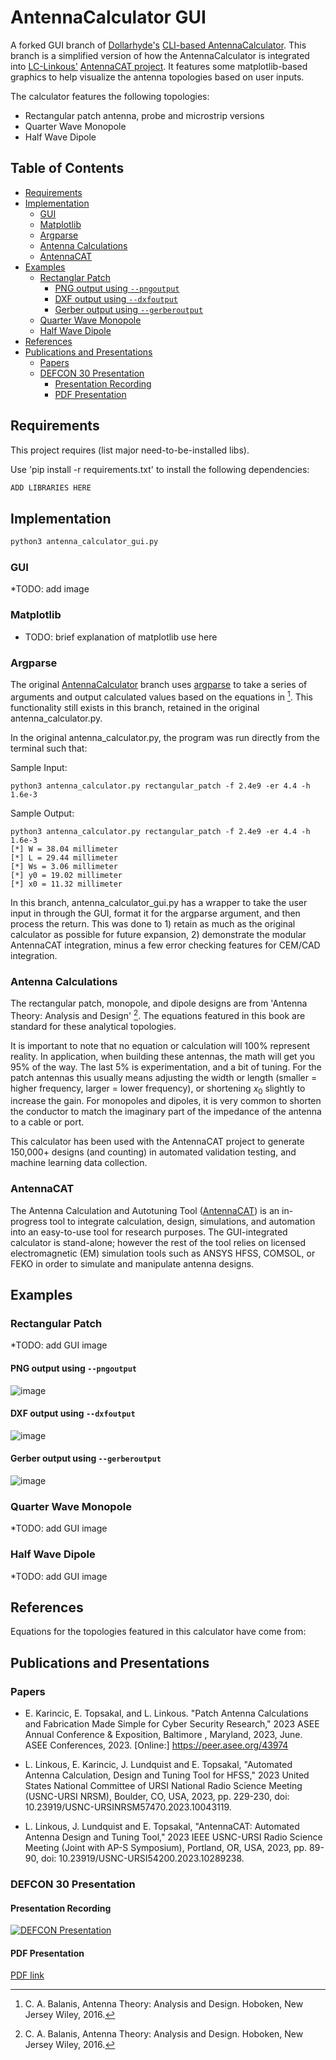 # AntennaCalculator GUI

A forked GUI branch of [Dollarhyde's](https://github.com/Dollarhyde) [CLI-based AntennaCalculator](https://github.com/Dollarhyde/AntennaCalculator). This branch is a simplified version of how the AntennaCalculator is integrated into [LC-Linkous'](https://github.com/LC-Linkous) [AntennaCAT project](https://github.com/LC-Linkous/AntennaCalculationAutotuningTool). It features some matplotlib-based graphics to help visualize the antenna topologies based on user inputs. 

The calculator features the following topologies:
* Rectangular patch antenna, probe and microstrip versions
* Quarter Wave Monopole
* Half Wave Dipole



## Table of Contents
* [Requirements](#requirements)
* [Implementation](#implementation)
    * [GUI](#gui)
    * [Matplotlib](#matplotlib)
    * [Argparse](#argparse)
    * [Antenna Calculations](#antenna-calculations)
    * [AntennaCAT](#antennacat)
* [Examples](#example-implementations)
    * [Rectanglar Patch](#rectangular-patch)
      * [PNG output using `--pngoutput`](#png-output-using---pngoutput)
      * [DXF output using `--dxfoutput`](#dxf-output-using---dxfoutput)
      * [Gerber output using `--gerberoutput`](#gerber-output-using---gerberoutput)
    * [Quarter Wave Monopole](#quarter-wave-monopole)
    * [Half Wave Dipole](#half-wave-dipole)
* [References](#references)
* [Publications and Presentations](#publications-and-presentations)
    * [Papers](#papers)
    * [DEFCON 30 Presentation](#defcon-30-presentation)
      * [Presentation Recording](#presentation-recording)
      * [PDF Presentation](#pdf-presentation)



## Requirements

This project requires (list major need-to-be-installed libs). 

Use 'pip install -r requirements.txt' to install the following dependencies:

```python
ADD LIBRARIES HERE

```

## Implementation


```python
python3 antenna_calculator_gui.py 

```





### GUI

*TODO: add image

### Matplotlib

* TODO: brief explanation of matplotlib use here



### Argparse

The original [AntennaCalculator](https://github.com/Dollarhyde/AntennaCalculator) branch uses [argparse](https://docs.python.org/3/library/argparse.html) to take a series of arguments and output calculated values based on the equations in [^1]. This functionality still exists in this branch, retained in the original antenna_calculator.py. 

In the original antenna_calculator.py, the program was run directly from the terminal such that:

Sample Input:
```
python3 antenna_calculator.py rectangular_patch -f 2.4e9 -er 4.4 -h 1.6e-3

```
Sample Output:
```
python3 antenna_calculator.py rectangular_patch -f 2.4e9 -er 4.4 -h 1.6e-3
[*] W = 38.04 millimeter
[*] L = 29.44 millimeter
[*] Ws = 3.06 millimeter
[*] y0 = 19.02 millimeter
[*] x0 = 11.32 millimeter
```

In this branch, antenna_calculator_gui.py has a wrapper to take the user input in through the GUI, format it for the argparse argument, and then process the return. This was done to 1) retain as much as the original calculator as possible for future expansion, 2) demonstrate the modular AntennaCAT integration, minus a few error checking features for CEM/CAD integration.



### Antenna Calculations

The rectangular patch, monopole, and dipole designs are from 'Antenna Theory: Analysis and Design' [^1]. The equations featured in this book are standard for these analytical topologies. 

It is important to note that no equation or calculation will 100% represent reality.  In application, when building these antennas, the math will get you 95% of the way. The last 5% is experimentation, and a bit of tuning. For the patch antennas this usually means adjusting the width or length (smaller = higher frequency, larger = lower frequency), or shortening $x_0$ slightly to increase the gain. For monopoles and dipoles, it is very common to shorten the conductor to match the imaginary part of the impedance of the antenna to a cable or port.

This calculator has been used with the AntennaCAT project to generate 150,000+ designs (and counting) in automated validation testing, and machine learning data collection.

### AntennaCAT

The Antenna Calculation and Autotuning Tool ([AntennaCAT](https://github.com/LC-Linkous/AntennaCalculationAutotuningTool)) is an in-progress tool to integrate calculation, design, simulations, and automation into an easy-to-use tool for research purposes. The GUI-integrated calculator is stand-alone; however the rest of the tool relies on licensed electromagnetic (EM) simulation tools such as ANSYS HFSS, COMSOL, or FEKO in order to simulate and manipulate antenna designs. 

## Examples

### Rectangular Patch

*TODO: add GUI image


#### PNG output using `--pngoutput`

![image](https://user-images.githubusercontent.com/18094862/184426961-36c21cbd-9cff-4c4b-a275-a81e187ce86c.png)

#### DXF output using `--dxfoutput`

![image](https://user-images.githubusercontent.com/18094862/184427196-34eb8369-11e8-48cb-9426-3251ef8c7e84.png)

#### Gerber output using `--gerberoutput`
![image](https://user-images.githubusercontent.com/18094862/187831470-c8cb4801-b0c9-44e2-acc7-454ad2d03f37.png)



### Quarter Wave Monopole
*TODO: add GUI image




### Half Wave Dipole
*TODO: add GUI image





## References
Equations for the topologies featured in this calculator have come from:
[^1]: C. A. Balanis, Antenna Theory: Analysis and Design. Hoboken, New Jersey Wiley, 2016.



## Publications and Presentations
### Papers

* E. Karincic, E. Topsakal, and L. Linkous.  "Patch Antenna Calculations and Fabrication Made Simple for Cyber Security Research,"  2023 ASEE Annual Conference & Exposition, Baltimore , Maryland, 2023, June.  ASEE Conferences, 2023. [Online:] https://peer.asee.org/43974 

* L. Linkous, E. Karincic, J. Lundquist and E. Topsakal, "Automated Antenna Calculation, Design and Tuning Tool for HFSS," 2023 United States National Committee of URSI National Radio Science Meeting (USNC-URSI NRSM), Boulder, CO, USA, 2023, pp. 229-230, doi: 10.23919/USNC-URSINRSM57470.2023.10043119.

* L. Linkous, J. Lundquist and E. Topsakal, "AntennaCAT: Automated Antenna Design and Tuning Tool," 2023 IEEE USNC-URSI Radio Science Meeting (Joint with AP-S Symposium), Portland, OR, USA, 2023, pp. 89-90, doi: 10.23919/USNC-URSI54200.2023.10289238.



### DEFCON 30 Presentation
#### Presentation Recording
[![DEFCON Presentation](https://i.ytimg.com/vi/7mciNPmT1KE/hqdefault.jpg)](https://www.youtube.com/watch?v=7mciNPmT1KE "DEF CON 30 RF Village - Erwin Karincic - Have a SDR? - Design and make your own antennas")

#### PDF Presentation
[PDF link](https://github.com/Dollarhyde/AntennaCalculator/blob/main/Have%20a%20Software%20Defined%20Radio%20-%20Design%20and%20make%20your%20own%20antennas.pdf)


